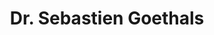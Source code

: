 ---
title: "Dr. Sebastien Goethals"
draft: true

# page title background image
bg_image: "images/backgrounds/page-title.jpg"
# meta description
description : ""
# teacher portrait
image: ""
# course
course: "CEO and Co-Founder </br> Citilinks, Belgium"

# biography
bio: ""
# type
type: "teacher"

weight: 1
---